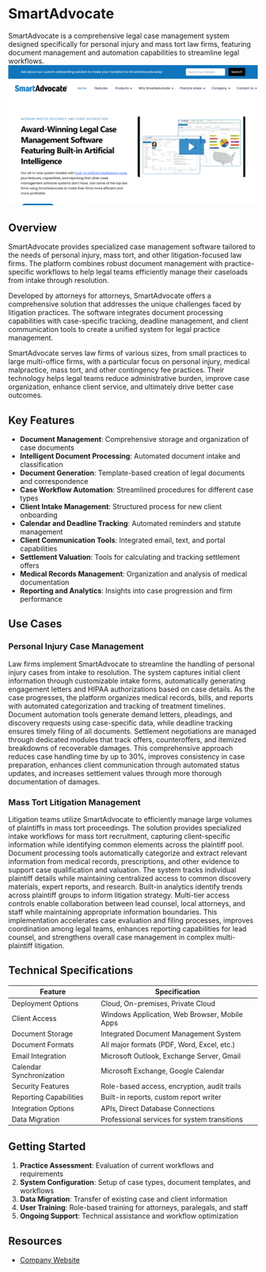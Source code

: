 
# SmartAdvocate

SmartAdvocate is a comprehensive legal case management system designed specifically for personal injury and mass tort law firms, featuring document management and automation capabilities to streamline legal workflows.
![SmartAdvocate](assets\smartadvocate.png)

## Overview

SmartAdvocate provides specialized case management software tailored to the needs of personal injury, mass tort, and other litigation-focused law firms. The platform combines robust document management with practice-specific workflows to help legal teams efficiently manage their caseloads from intake through resolution.

Developed by attorneys for attorneys, SmartAdvocate offers a comprehensive solution that addresses the unique challenges faced by litigation practices. The software integrates document processing capabilities with case-specific tracking, deadline management, and client communication tools to create a unified system for legal practice management.

SmartAdvocate serves law firms of various sizes, from small practices to large multi-office firms, with a particular focus on personal injury, medical malpractice, mass tort, and other contingency fee practices. Their technology helps legal teams reduce administrative burden, improve case organization, enhance client service, and ultimately drive better case outcomes.

## Key Features

- **Document Management**: Comprehensive storage and organization of case documents
- **Intelligent Document Processing**: Automated document intake and classification
- **Document Generation**: Template-based creation of legal documents and correspondence
- **Case Workflow Automation**: Streamlined procedures for different case types
- **Client Intake Management**: Structured process for new client onboarding
- **Calendar and Deadline Tracking**: Automated reminders and statute management
- **Client Communication Tools**: Integrated email, text, and portal capabilities
- **Settlement Valuation**: Tools for calculating and tracking settlement offers
- **Medical Records Management**: Organization and analysis of medical documentation
- **Reporting and Analytics**: Insights into case progression and firm performance

## Use Cases

### Personal Injury Case Management

Law firms implement SmartAdvocate to streamline the handling of personal injury cases from intake to resolution. The system captures initial client information through customizable intake forms, automatically generating engagement letters and HIPAA authorizations based on case details. As the case progresses, the platform organizes medical records, bills, and reports with automated categorization and tracking of treatment timelines. Document automation tools generate demand letters, pleadings, and discovery requests using case-specific data, while deadline tracking ensures timely filing of all documents. Settlement negotiations are managed through dedicated modules that track offers, counteroffers, and itemized breakdowns of recoverable damages. This comprehensive approach reduces case handling time by up to 30%, improves consistency in case preparation, enhances client communication through automated status updates, and increases settlement values through more thorough documentation of damages.

### Mass Tort Litigation Management

Litigation teams utilize SmartAdvocate to efficiently manage large volumes of plaintiffs in mass tort proceedings. The solution provides specialized intake workflows for mass tort recruitment, capturing client-specific information while identifying common elements across the plaintiff pool. Document processing tools automatically categorize and extract relevant information from medical records, prescriptions, and other evidence to support case qualification and valuation. The system tracks individual plaintiff details while maintaining centralized access to common discovery materials, expert reports, and research. Built-in analytics identify trends across plaintiff groups to inform litigation strategy. Multi-tier access controls enable collaboration between lead counsel, local attorneys, and staff while maintaining appropriate information boundaries. This implementation accelerates case evaluation and filing processes, improves coordination among legal teams, enhances reporting capabilities for lead counsel, and strengthens overall case management in complex multi-plaintiff litigation.

## Technical Specifications

| Feature | Specification |
|---------|---------------|
| Deployment Options | Cloud, On-premises, Private Cloud |
| Client Access | Windows Application, Web Browser, Mobile Apps |
| Document Storage | Integrated Document Management System |
| Document Formats | All major formats (PDF, Word, Excel, etc.) |
| Email Integration | Microsoft Outlook, Exchange Server, Gmail |
| Calendar Synchronization | Microsoft Exchange, Google Calendar |
| Security Features | Role-based access, encryption, audit trails |
| Reporting Capabilities | Built-in reports, custom report writer |
| Integration Options | APIs, Direct Database Connections |
| Data Migration | Professional services for system transitions |

## Getting Started

1. **Practice Assessment**: Evaluation of current workflows and requirements
2. **System Configuration**: Setup of case types, document templates, and workflows
3. **Data Migration**: Transfer of existing case and client information
4. **User Training**: Role-based training for attorneys, paralegals, and staff
5. **Ongoing Support**: Technical assistance and workflow optimization

## Resources

- [Company Website](https://www.smartadvocate.com/)
